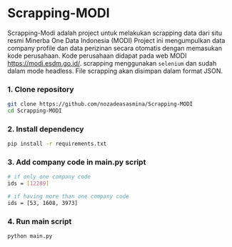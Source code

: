 # Scrapping-MODI
Scrapping-Modi adalah project untuk melakukan scrapping data dari situ resmi Minerba One Data Indonesia (MODI)
Project ini mengumpulkan data company profile dan data perizinan secara otomatis dengan memasukan kode perusahaan.
Kode perusahaan didapat pada web MODI https://modi.esdm.go.id/.
scrapping menggunakan `selenium` dan sudah dalam mode headless.
File scrapping akan disimpan dalam format JSON.

### 1. Clone repository

```bash
git clone https://github.com/nozadeasasmina/Scrapping-MODI
cd Scrapping-MODI
```

### 2. Install dependency

```bash
pip install -r requirements.txt
```

### 3. Add company code in main.py script
```bash
# if only one company code
ids = [12289]

# if having more than one company code
ids = [53, 1608, 3973]
```

### 4. Run main script
```bash
python main.py
```